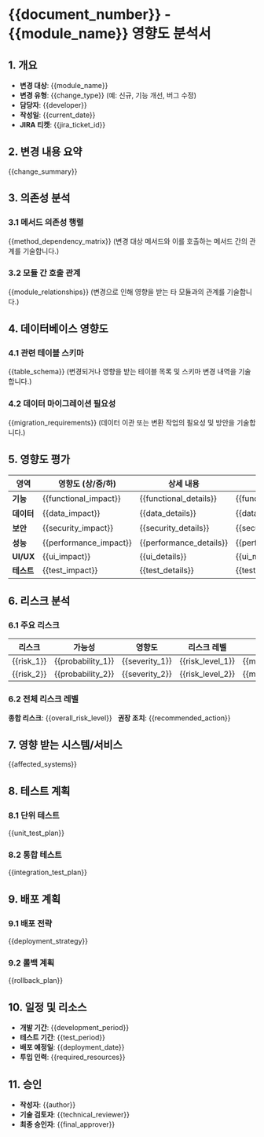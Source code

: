 # {{document_number}} - {{module_name}} 영향도 분석서

## 1. 개요
- **변경 대상**: {{module_name}}
- **변경 유형**: {{change_type}} (예: 신규, 기능 개선, 버그 수정)
- **담당자**: {{developer}}
- **작성일**: {{current_date}}
- **JIRA 티켓**: {{jira_ticket_id}}

## 2. 변경 내용 요약
{{change_summary}}

## 3. 의존성 분석
### 3.1 메서드 의존성 행렬
{{method_dependency_matrix}} (변경 대상 메서드와 이를 호출하는 메서드 간의 관계를 기술합니다.)

### 3.2 모듈 간 호출 관계
{{module_relationships}} (변경으로 인해 영향을 받는 타 모듈과의 관계를 기술합니다.)

## 4. 데이터베이스 영향도
### 4.1 관련 테이블 스키마
{{table_schema}} (변경되거나 영향을 받는 테이블 목록 및 스키마 변경 내역을 기술합니다.)

### 4.2 데이터 마이그레이션 필요성
{{migration_requirements}} (데이터 이관 또는 변환 작업의 필요성 및 방안을 기술합니다.)

## 5. 영향도 평가
| 영역 | 영향도 (상/중/하) | 상세 내용 | 완화 방안 |
|------|-------------------|-----------|-----------|
| **기능** | {{functional_impact}} | {{functional_details}} | {{functional_mitigation}} |
| **데이터** | {{data_impact}} | {{data_details}} | {{data_mitigation}} |
| **보안** | {{security_impact}} | {{security_details}} | {{security_mitigation}} |
| **성능** | {{performance_impact}} | {{performance_details}} | {{performance_mitigation}} |
| **UI/UX** | {{ui_impact}} | {{ui_details}} | {{ui_mitigation}} |
| **테스트** | {{test_impact}} | {{test_details}} | {{test_mitigation}} |

## 6. 리스크 분석
### 6.1 주요 리스크
| 리스크 | 가능성 | 영향도 | 리스크 레벨 | 완화 방안 |
|--------|--------|--------|-------------|-----------|
| {{risk_1}} | {{probability_1}} | {{severity_1}} | {{risk_level_1}} | {{mitigation_1}} |
| {{risk_2}} | {{probability_2}} | {{severity_2}} | {{risk_level_2}} | {{mitigation_2}} |

### 6.2 전체 리스크 레벨
**종합 리스크**: {{overall_risk_level}}  
**권장 조치**: {{recommended_action}}

## 7. 영향 받는 시스템/서비스
{{affected_systems}}

## 8. 테스트 계획
### 8.1 단위 테스트
{{unit_test_plan}}

### 8.2 통합 테스트  
{{integration_test_plan}}

## 9. 배포 계획
### 9.1 배포 전략
{{deployment_strategy}}

### 9.2 롤백 계획
{{rollback_plan}}

## 10. 일정 및 리소스
- **개발 기간**: {{development_period}}
- **테스트 기간**: {{test_period}}
- **배포 예정일**: {{deployment_date}}
- **투입 인력**: {{required_resources}}

## 11. 승인
- **작성자**: {{author}}
- **기술 검토자**: {{technical_reviewer}}
- **최종 승인자**: {{final_approver}}